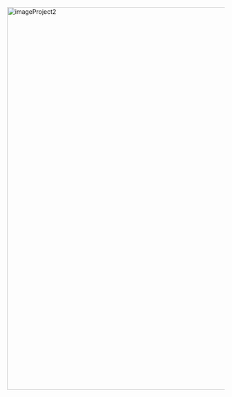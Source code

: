 <img width="1716" height="887" alt="imageProject2" src="https://github.com/user-attachments/assets/e99694fe-3ae5-4df0-8562-24343e7be797" />
